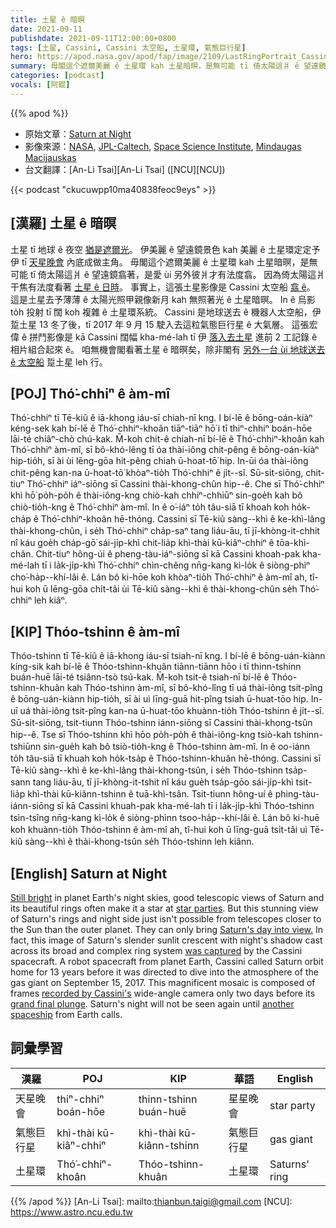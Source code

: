 ```yaml
---
title: 土星 ê 暗暝
date: 2021-09-11
publishdate: 2021-09-11T12:00:00+0800
tags: [土星, Cassini, Cassini 太空船, 土星環, 氣態巨行星]
hero: https://apod.nasa.gov/apod/fap/image/2109/LastRingPortrait_Cassini_1080.jpg
summary: 毋閣這个遮爾美麗 ê 土星環 kah 土星暗暝，是無可能 tī 倚太陽這爿 ê 望遠鏡翕著，是愛 ùi 另外彼爿才有法度翕。
categories: [podcast]
vocals: [阿錕]
---
```


{{% apod %}}

- 原始文章：[Saturn at Night](https://apod.nasa.gov/apod/ap210911.html)
- 影像來源：[NASA](https://www.nasa.gov/), [JPL-Caltech](http://www.jpl.nasa.gov), [Space Science Institute](http://www.spacescience.org/index.php), [Mindaugas Macijauskas](https://plus.google.com/+MindaugasMacijauskas)
- 台文翻譯：[An-Li Tsai][An-Li Tsai] ([NCU][NCU])

{{< podcast "ckucuwpp10ma40838feoc9eys" >}}

## [漢羅] 土星 ê 暗暝
土星 tī 地球 ê 夜空 [猶是遮爾光][Still bright]。
伊美麗 ê 望遠鏡景色 kah 美麗 ê 土星環定定予伊 tī [天星晚會][star parties] 內底成做主角。
毋閣這个遮爾美麗 ê 土星環 kah 土星暗暝，是無可能 tī 倚太陽這爿 ê 望遠鏡翕著，是愛 ùi 另外彼爿才有法度翕。
因為倚太陽這爿干焦有法度看著 [土星 ê 日時][Saturn's day into view.]。
事實上，這張土星影像是 Cassini 太空船 [翕 ê][was captured]。
這是土星去予薄薄 ê 太陽光照甲親像新月 kah 無照著光 ê 土星暗暝。
In ê 烏影 to̍h 投射 tī 闊 koh 複雜 ê 土星環系統。
Cassini 是地球送去 ê 機器人太空船，伊踅土星 13 冬了後，tī 2017 年 9 月 15 駛入去這粒氣態巨行星 ê 大氣層。
這張宏偉 ê 拼鬥影像是 kā Cassini 闊幅 kha-mé-lah tī 伊 [落入去土星][grand final plunge] 進前 2 工記錄 ê 相片組合起來 ê。
咱無機會閣看著土星 ê 暗暝矣，除非閣有 [另外一台 ùi 地球送去 ê 太空船][another spaceship] 踅土星 leh 行。

## [POJ] Thó͘-chhiⁿ ê àm-mî
Thó͘-chhiⁿ tī Tē-kiû ê iā-khong iáu-sī chiah-nī kng.
I bí-lē ê bōng-oán-kiàⁿ kéng-sek kah bí-lē ê Thó͘-chhiⁿ-khoân tiāⁿ-tiāⁿ hō͘ i tī thiⁿ-chhiⁿ boán-hōe lāi-té chiâⁿ-chò chú-kak.
M̄-koh chit-ê chiah-nī bí-lē ê Thó͘-chhiⁿ-khoân kah Thó͘-chhiⁿ àm-mî, sī bô-khó-lêng tī óa thài-iông chit-pêng ê bōng-oán-kiàⁿ hip-tio̍h, sī ài ùi lēng-gōa hit-pêng chiah ū-hoat-tō͘ hip.
In-ūi óa thài-iông chit-pêng kan-na ū-hoat-tō͘ khòaⁿ-tio̍h Thó͘-chhiⁿ ê ji̍t--sî.
Sū-si̍t-siōng, chit-tiuⁿ Thó͘-chhiⁿ iáⁿ-siōng sī Cassini thài-khong-chûn hip--ê.
Che sī Thó͘-chhiⁿ khì hō͘ po̍h-po̍h ê thài-iông-kng chiò-kah chhiⁿ-chhiūⁿ sin-goe̍h kah bô chiò-tio̍h-kng ê Thó͘-chhiⁿ àm-mî.
In ê o͘-iáⁿ to̍h tâu-siā tī khoah koh ho̍k-cha̍p ê Thó͘-chhiⁿ-khoân hē-thóng.
Cassini sī Tē-kiû sàng--khì ê ke-khì-lâng thài-khong-chûn, i se̍h Thó͘-chhiⁿ cha̍p-saⁿ tang liáu-āu, tī jī-khòng-it-chhit nî káu goe̍h cha̍p-gō͘ sái-ji̍p-khì chit-lia̍p khì-thài kū-kiâⁿ-chhiⁿ ê tōa-khì-chân.
Chit-tiuⁿ hông-úi ê pheng-tàu-iáⁿ-siōng sī kā Cassini khoah-pak kha-mé-lah tī i la̍k-ji̍p-khì Thó͘-chhiⁿ chìn-chêng nn̄g-kang kì-lo̍k ê siòng-phìⁿ cho͘-ha̍p--khí-lâi ê.
Lán bô ki-hōe koh khòaⁿ-tio̍h Thó͘-chhiⁿ ê àm-mî ah, tî-hui koh ū lēng-gōa chi̍t-tâi ùi Tē-kiû sàng--khì ê thài-khong-chûn se̍h Thó͘-chhiⁿ leh kiâⁿ.

## [KIP] Thóo-tshinn ê àm-mî
Thóo-tshinn tī Tē-kiû ê iā-khong iáu-sī tsiah-nī kng.
I bí-lē ê bōng-uán-kiànn kíng-sik kah bí-lē ê Thóo-tshinn-khuân tiānn-tiānn hōo i tī thinn-tshinn buán-huē lāi-té tsiânn-tsò tsú-kak.
M̄-koh tsit-ê tsiah-nī bí-lē ê Thóo-tshinn-khuân kah Thóo-tshinn àm-mî, sī bô-khó-lîng tī uá thài-iông tsit-pîng ê bōng-uán-kiànn hip-tio̍h, sī ài uì līng-guā hit-pîng tsiah ū-huat-tōo hip.
In-uī uá thài-iông tsit-pîng kan-na ū-huat-tōo khuànn-tio̍h Thóo-tshinn ê ji̍t--sî.
Sū-si̍t-siōng, tsit-tiunn Thóo-tshinn iánn-siōng sī Cassini thài-khong-tsûn hip--ê.
Tse sī Thóo-tshinn khì hōo po̍h-po̍h ê thài-iông-kng tsiò-kah tshinn-tshiūnn sin-gue̍h kah bô tsiò-tio̍h-kng ê Thóo-tshinn àm-mî.
In ê oo-iánn to̍h tâu-siā tī khuah koh ho̍k-tsa̍p ê Thóo-tshinn-khuân hē-thóng.
Cassini sī Tē-kiû sàng--khì ê ke-khì-lâng thài-khong-tsûn, i se̍h Thóo-tshinn tsa̍p-sann tang liáu-āu, tī jī-khòng-it-tshit nî káu gue̍h tsa̍p-gōo sái-ji̍p-khì tsit-lia̍p khì-thài kū-kiânn-tshinn ê tuā-khì-tsân.
Tsit-tiunn hông-uí ê phing-tàu-iánn-siōng sī kā Cassini khuah-pak kha-mé-lah tī i la̍k-ji̍p-khì Thóo-tshinn tsìn-tsîng nn̄g-kang kì-lo̍k ê siòng-phìnn tsoo-ha̍p--khí-lâi ê.
Lán bô ki-huē koh khuànn-tio̍h Thóo-tshinn ê àm-mî ah, tî-hui koh ū līng-guā tsi̍t-tâi uì Tē-kiû sàng--khì ê thài-khong-tsûn se̍h Thóo-tshinn leh kiânn.

## [English] Saturn at Night
[Still bright][Still bright] in planet Earth's night skies, good telescopic views of Saturn and its beautiful rings often make it a star at [star parties][star parties].
But this stunning view of Saturn's rings and night side just isn't possible from telescopes closer to the Sun than the outer planet.
They can only bring [Saturn's day into view.][Saturn's day into view.]
In fact, this image of Saturn's slender sunlit crescent with night's shadow cast across its broad and complex ring system [was captured][was captured] by the Cassini spacecraft.
A robot spacecraft from planet Earth, Cassini called Saturn orbit home for 13 years before it was directed to dive into the atmosphere of the gas giant on September 15, 2017.
This magnificent mosaic is composed of frames [recorded by Cassini's][recorded by Cassini's] wide-angle camera only two days before its [grand final plunge][grand final plunge].
Saturn's night will not be seen again until [another spaceship][another spaceship] from Earth calls.

## 詞彙學習

|漢羅|POJ|KIP|華語|English|
|-|-|-|-|-|
|天星晚會|thiⁿ-chhiⁿ boán-hōe|thinn-tshinn buán-huē|星星晚會|star party|
|氣態巨行星|khì-thài kū-kiâⁿ-chhiⁿ|khì-thài kū-kiânn-tshinn|氣態巨行星|gas giant|
|土星環|Thó͘-chhiⁿ-khoân|Thóo-tshinn-khuân|土星環|Saturns' ring|

{{% /apod %}}
[An-Li Tsai]: mailto:thianbun.taigi@gmail.com
[NCU]: https://www.astro.ncu.edu.tw

[copyright]: https://apod.nasa.gov/apod/fap/lib/about_apod.html#srapply

[Still bright]:https://earthsky.org/brightest-stars/solitary-fomalhaut-guards-the-southern-sky/
[star parties]:https://nightsky.jpl.nasa.gov/clubs-and-events.cfm
[Saturn's day into view.]:https://spacetelescope.org/news/heic1917/
[was captured]:https://apod.nasa.gov/apod/ap170926.html
[recorded by Cassini's]:https://photojournal.jpl.nasa.gov/catalog/PIA17218
[grand final plunge]:https://solarsystem.nasa.gov/missions/cassini/the-journey/the-grand-finale/
[another spaceship]:https://www.nasa.gov/press-release/nasas-dragonfly-will-fly-around-titan-looking-for-origins-signs-of-life
